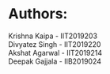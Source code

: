 # Authors:

Krishna Kaipa - IIT2019203\
Divyatez Singh - IIT2019220\
Akshat Agarwal - IIT2019214\
Deepak Gajjala - IIB2019024
